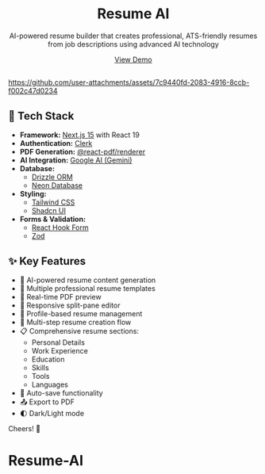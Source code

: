 <div align="center">
  <h1>Resume AI</h1>
  <p>AI-powered resume builder that creates professional, ATS-friendly resumes from job descriptions using advanced AI technology</p>
<a href="https://dub.sh/resume-ai">View Demo</a>
</div>

## 

  https://github.com/user-attachments/assets/7c9440fd-2083-4916-8ccb-f002c47d0234

## 🚀 Tech Stack

- **Framework:** [Next.js 15](https://nextjs.org/) with React 19
- **Authentication:** [Clerk](https://clerk.com/)
- **PDF Generation:** [@react-pdf/renderer](https://react-pdf.org/)
- **AI Integration:** [Google AI (Gemini)](https://ai.google.dev/)
- **Database:**
  - [Drizzle ORM](https://orm.drizzle.team/)
  - [Neon Database](https://neon.tech/)
- **Styling:**
  - [Tailwind CSS](https://tailwindcss.com)
  - [Shadcn UI](https://ui.shadcn.com)
- **Forms & Validation:**
  - [React Hook Form](https://react-hook-form.com/)
  - [Zod](https://zod.dev)

## ✨ Key Features

- 🤖 AI-powered resume content generation
- 📝 Multiple professional resume templates
- 🎨 Real-time PDF preview
- 📱 Responsive split-pane editor
- 👤 Profile-based resume management
- 🔄 Multi-step resume creation flow
- 📋 Comprehensive resume sections:
  - Personal Details
  - Work Experience
  - Education
  - Skills
  - Tools
  - Languages
- 💾 Auto-save functionality
- 📤 Export to PDF
- 🌓 Dark/Light mode

Cheers! 🥂
# Resume-AI

